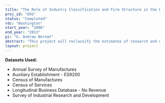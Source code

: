 ```yaml
---
title: "The Role of Industry Classification and Firm Structure in the Estimation of Research and Development Expenditures"
proj_id: "695"
status: "Completed"
rdc: "Washington"
start_year: "2008"
end_year: "2013"
pi: "G. Andrew Bernat"
abstract: "This project will reclassify the estimates of research and development (R&D) performance in the Survey of Industrial Research and Development (SIRD) from ﬁrm-based industries to establishment-based industries using a consistent industry classiﬁcation (NAICS) for the entire time series of the SIRD. The research will convey beneﬁts to the Census Bureau along three dimensions by producing estimates of R&D using establishment-based industry codes; by conducting data quality assessments of the SIRD data, which exploit the longitudinal nature of the data; and by analyzing ﬁrm-establishment relationships. The Census Bureau is currently in the process of a major redesign of the SIRD, so the insights gained from this project will be particularly timely in contributing to the improvement of the future versions of the SIRD. The project will make an important contribution to the Census Bureau’s eﬀ orts to classify economic information on an establishment basis by identifying the establishments within each ﬁrm that are most likely to perform the ﬁrm’s R&D. Identifying these establishments within each ﬁrm will also substantially improve the Census Bureau’s eﬀ orts to accurately measure economic activity within states because many R&D-performing companies have establishments in more than one state."
layout: project
---
```


**Datasets Used:**

  - Annual Survey of Manufactures 
  - Auxiliary Establishment - ES9200 
  - Census of Manufactures 
  - Census of Services 
  - Longitudinal Business Database - No Revenue 
  - Survey of Industrial Research and Development 

